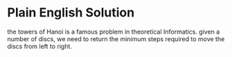 # Plain English Solution
the towers of Hanoi is a famous problem in theoretical Informatics.
given a number of discs, we need to return the minimum steps required to move the discs from left to right.

